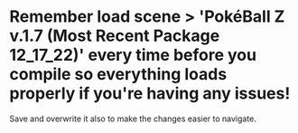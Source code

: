 # Remember load scene > 'PokéBall Z v.1.7 (Most Recent Package 12_17_22)' every time before you compile so everything loads properly if you're having any issues!
Save and overwrite it also to make the changes easier to navigate.

